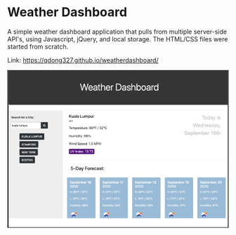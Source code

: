 # Weather Dashboard

A simple weather dashboard application that pulls from multiple server-side API's, using Javascript, jQuery, and local storage. The HTML/CSS files were started from scratch.

Link: https://qdong327.github.io/weatherdashboard/

![Screenshot](./assets/screenshot.png)
